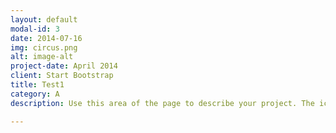 ```yaml
---
layout: default
modal-id: 3
date: 2014-07-16
img: circus.png
alt: image-alt
project-date: April 2014
client: Start Bootstrap
title: Test1
category: A
description: Use this area of the page to describe your project. The icon above is part of a free icon set by <a href="https://sellfy.com/p/8Q9P/jV3VZ/">Flat Icons</a>. On their website, you can download their free set with 16 icons, or you can purchase the entire set with 146 icons for only $12!

---
```

